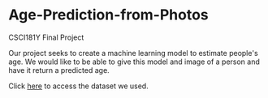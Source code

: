 # Age-Prediction-from-Photos

CSCI181Y Final Project

Our project seeks to create a machine learning model to estimate people's age. We would like to be able to give this model and image of a person and have it return a predicted age.

Click [here](https://www.kaggle.com/datasets/nipunarora8/age-gender-and-ethnicity-face-data-csv?fbclid=IwAR384IVDtUdoea_8hsRJfHLUFIVm8qVOdSNH3_aMw_IEtqzRJoZ9q0kUPkg) to access the dataset we used.
